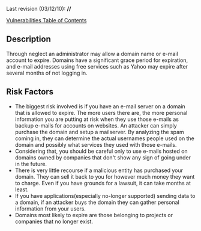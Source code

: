 Last revision (03/12/10): **//**

[Vulnerabilities Table of Contents](ASDR_TOC_Vulnerabilities "wikilink")

## Description

Through neglect an administrator may allow a domain name or e-mail
account to expire. Domains have a significant grace period for
expiration, and e-mail addresses using free services such as Yahoo may
expire after several months of not logging in.

## Risk Factors

  - The biggest risk involved is if you have an e-mail server on a
    domain that is allowed to expire. The more users there are, the more
    personal information you are putting at risk when they use those
    e-mails as backup e-mails for accounts on websites. An attacker can
    simply purchase the domain and setup a mailserver. By analyzing the
    spam coming in, they can determine the actual usernames people used
    on the domain and possibly what services they used with those
    e-mails.
  - Considering that, you should be careful only to use e-mails hosted
    on domains owned by companies that don't show any sign of going
    under in the future.
  - There is very little recourse if a malicious entity has purchased
    your domain. They can sell it back to you for however much money
    they want to charge. Even if you have grounds for a lawsuit, it can
    take months at least.
  - If you have applications(especially no-longer supported) sending
    data to a domain, if an attacker buys the domain they can gather
    personal information from your users.
  - Domains most likely to expire are those belonging to projects or
    companies that no longer exist.